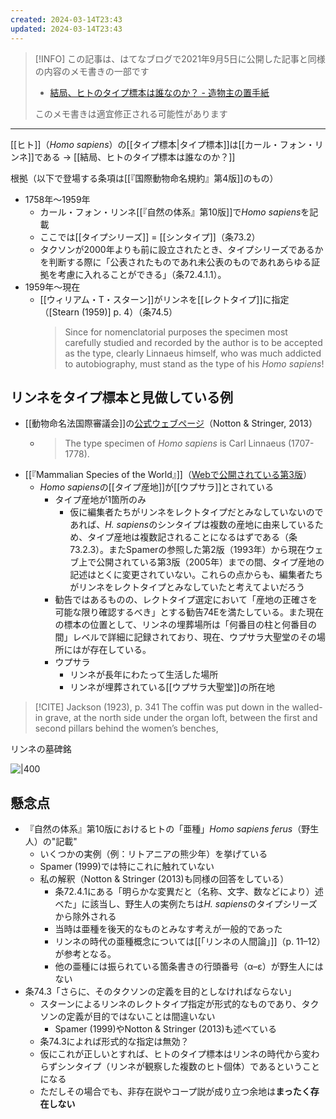 ```yaml
---
created: 2024-03-14T23:43
updated: 2024-03-14T23:43
---
```

> [!INFO] 
> この記事は、はてなブログで2021年9月5日に公開した記事と同様の内容のメモ書きの一部です
> - [結局、ヒトのタイプ標本は誰なのか？ - 造物主の置手紙](https://kaisekiriu.hatenablog.com/entry/2021/09/05/192712)
> 
> このメモ書きは適宜修正される可能性があります

---


[[ヒト]]（*Homo sapiens*）の[[タイプ標本|タイプ標本]]は[[カール・フォン・リンネ]]である
→ [[結局、ヒトのタイプ標本は誰なのか？]]

根拠（以下で登場する条項は[[『国際動物命名規約』第4版]]のもの）

- 1758年〜1959年
  - カール・フォン・リンネ[[『自然の体系』第10版]]で*Homo sapiens*を記載
  - ここでは[[タイプシリーズ]] = [[シンタイプ]]（条73.2）
  - タクソンが2000年よりも前に設立されたとき、タイプシリーズであるかを判断する際に「公表されたものであれ未公表のものであれあらゆる証拠を考慮に入れることができる」（条72.4.1.1）。
- 1959年〜現在
  - [[ウィリアム・T・スターン]]がリンネを[[レクトタイプ]]に指定（[Stearn (1959)] p. 4）（条74.5）
  	> Since for nomenclatorial purposes the specimen most carefully studied and recorded by the author is to be accepted as the type, clearly Linnaeus himself, who was much addicted to autobiography, must stand as the type of his *Homo sapiens*!

## リンネをタイプ標本と見做している例

- [[動物命名法国際審議会]]の[公式ウェブページ](https://www.iczn.org/outreach/faqs/)（Notton & Stringer, 2013）
  - > The type specimen of *Homo sapiens* is Carl Linnaeus (1707-1778).
- [[『Mammalian Species of the World』]]（[Webで公開されている第3版](https://www.departments.bucknell.edu/biology/resources/msw3/browse.asp?s=y&id=12100795)）
  - *Homo sapiens*の[[タイプ産地]]が[[ウプサラ]]とされている
    - タイプ産地が1箇所のみ
      - 仮に編集者たちがリンネをレクトタイプだとみなしていないのであれば、*H. sapiens*のシンタイプは複数の産地に由来しているため、タイプ産地は複数記されることになるはずである（条73.2.3）。またSpamerの参照した第2版（1993年）から現在ウェブ上で公開されている第3版（2005年）までの間、タイプ産地の記述はとくに変更されていない。これらの点からも、編集者たちがリンネをレクトタイプとみなしていたと考えてよいだろう
    - 勧告ではあるものの、レクトタイプ選定において「産地の正確さを可能な限り確認するべき」とする勧告74Eを満たしている。また現在の標本の位置として、リンネの埋葬場所は「何番目の柱と何番目の間」レベルで詳細に記録されており、現在、ウプサラ大聖堂のその場所にはが存在している。
    - ウプサラ
      - リンネが長年にわたって生活した場所
      - リンネが埋葬されている[[ウプサラ大聖堂]]の所在地

> [!CITE] Jackson (1923), p. 341
> The coffin was put down in the walled-in grave, at the north side under the organ loft, between the first and second pillars behind the women’s benches,

リンネの墓碑銘

![|400](https://assets.atlasobscura.com/media/W1siZiIsInVwbG9hZHMvcGxhY2VfaW1hZ2VzL2YxMDUwNmRhLTE1YmEtNDZhOS1hZGZkLTRjNDU1NTFlZDA1Zjg5Mzc2Nzc0MWQ4ODFhYWQ4MV9JTUdfOTA0MS5KUEciXSxbInAiLCJ0aHVtYiIsIjEyMDB4PiJdLFsicCIsImNvbnZlcnQiLCItcXVhbGl0eSA4MSAtYXV0by1vcmllbnQiXV0/IMG_9041.JPG)

## 懸念点

- 『自然の体系』第10版におけるヒトの「亜種」*Homo sapiens ferus*（野生人）の"記載"
  - いくつかの実例（例：リトアニアの熊少年）を挙げている
  - Spamer (1999)では特にこれに触れていない
  - 私の解釈（Notton & Stringer (2013)も同様の回答をしている）
    - 条72.4.1にある「明らかな変異だと（名称、文字、数などにより）述べた」に該当し、野生人の実例たちは*H. sapiens*のタイプシリーズから除外される
    - 当時は亜種を後天的なものとみなす考えが一般的であった
    - リンネの時代の亜種概念については[[「リンネの人間論」]]（p. 11–12）が参考となる。
    - 他の亜種には振られている箇条書きの行頭番号（α–ε）が野生人にはない
- 条74.3「さらに、そのタクソンの定義を目的としなければならない」
  - スターンによるリンネのレクトタイプ指定が形式的なものであり、タクソンの定義が目的ではないことは間違いない
    - Spamer (1999)やNotton & Stringer (2013)も述べている
  - 条74.3によれば形式的な指定は無効？
  - 仮にこれが正しいとすれば、ヒトのタイプ標本はリンネの時代から変わらずシンタイプ（リンネが観察した複数のヒト個体）であるということになる
  - ただしその場合でも、非存在説やコープ説が成り立つ余地は**まったく存在しない**
